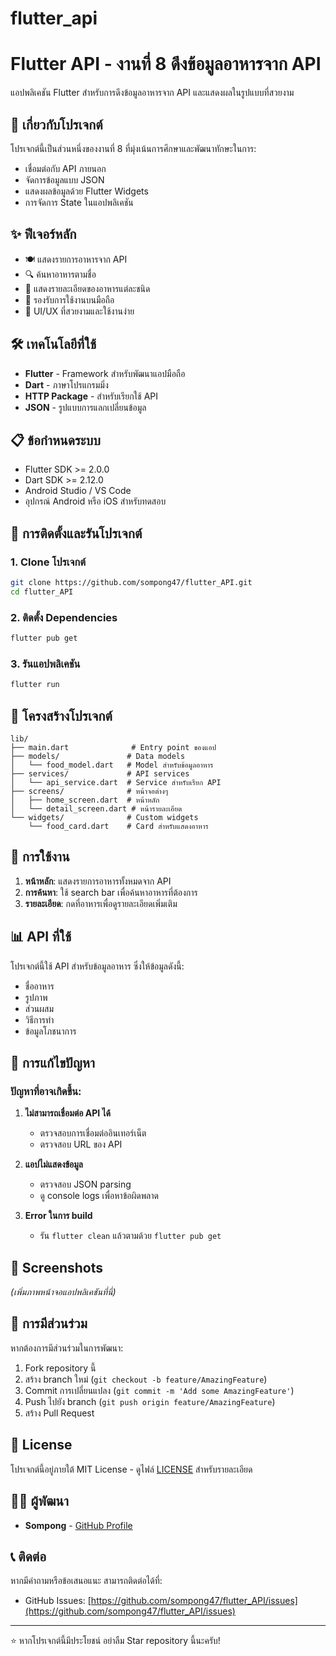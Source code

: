 # flutter_api
# Flutter API - งานที่ 8 ดึงข้อมูลอาหารจาก API

แอปพลิเคชัน Flutter สำหรับการดึงข้อมูลอาหารจาก API และแสดงผลในรูปแบบที่สวยงาม

## 📱 เกี่ยวกับโปรเจกต์

โปรเจกต์นี้เป็นส่วนหนึ่งของงานที่ 8 ที่มุ่งเน้นการศึกษาและพัฒนาทักษะในการ:
- เชื่อมต่อกับ API ภายนอก
- จัดการข้อมูลแบบ JSON
- แสดงผลข้อมูลด้วย Flutter Widgets
- การจัดการ State ในแอปพลิเคชัน

## ✨ ฟีเจอร์หลัก

- 🍽️ แสดงรายการอาหารจาก API
- 🔍 ค้นหาอาหารตามชื่อ
- 📝 แสดงรายละเอียดของอาหารแต่ละชนิด
- 📱 รองรับการใช้งานบนมือถือ
- 🎨 UI/UX ที่สวยงามและใช้งานง่าย

## 🛠️ เทคโนโลยีที่ใช้

- **Flutter** - Framework สำหรับพัฒนาแอปมือถือ
- **Dart** - ภาษาโปรแกรมมิ่ง
- **HTTP Package** - สำหรับเรียกใช้ API
- **JSON** - รูปแบบการแลกเปลี่ยนข้อมูล

## 📋 ข้อกำหนดระบบ

- Flutter SDK >= 2.0.0
- Dart SDK >= 2.12.0
- Android Studio / VS Code
- อุปกรณ์ Android หรือ iOS สำหรับทดสอบ

## 🚀 การติดตั้งและรันโปรเจกต์

### 1. Clone โปรเจกต์
```bash
git clone https://github.com/sompong47/flutter_API.git
cd flutter_API
```

### 2. ติดตั้ง Dependencies
```bash
flutter pub get
```

### 3. รันแอปพลิเคชัน
```bash
flutter run
```

## 📂 โครงสร้างโปรเจกต์

```
lib/
├── main.dart              # Entry point ของแอป
├── models/               # Data models
│   └── food_model.dart   # Model สำหรับข้อมูลอาหาร
├── services/             # API services
│   └── api_service.dart  # Service สำหรับเรียก API
├── screens/              # หน้าจอต่างๆ
│   ├── home_screen.dart  # หน้าหลัก
│   └── detail_screen.dart # หน้ารายละเอียด
└── widgets/              # Custom widgets
    └── food_card.dart    # Card สำหรับแสดงอาหาร
```

## 🔧 การใช้งาน

1. **หน้าหลัก**: แสดงรายการอาหารทั้งหมดจาก API
2. **การค้นหา**: ใช้ search bar เพื่อค้นหาอาหารที่ต้องการ
3. **รายละเอียด**: กดที่อาหารเพื่อดูรายละเอียดเพิ่มเติม

## 📊 API ที่ใช้

โปรเจกต์นี้ใช้ API สำหรับข้อมูลอาหาร ซึ่งให้ข้อมูลดังนี้:
- ชื่ออาหาร
- รูปภาพ
- ส่วนผสม
- วิธีการทำ
- ข้อมูลโภชนาการ

## 🐛 การแก้ไขปัญหา

### ปัญหาที่อาจเกิดขึ้น:
1. **ไม่สามารถเชื่อมต่อ API ได้**
   - ตรวจสอบการเชื่อมต่ออินเทอร์เน็ต
   - ตรวจสอบ URL ของ API

2. **แอปไม่แสดงข้อมูล**
   - ตรวจสอบ JSON parsing
   - ดู console logs เพื่อหาข้อผิดพลาด

3. **Error ในการ build**
   - รัน `flutter clean` แล้วตามด้วย `flutter pub get`

## 📱 Screenshots

*(เพิ่มภาพหน้าจอแอปพลิเคชันที่นี่)*

## 🤝 การมีส่วนร่วม

หากต้องการมีส่วนร่วมในการพัฒนา:
1. Fork repository นี้
2. สร้าง branch ใหม่ (`git checkout -b feature/AmazingFeature`)
3. Commit การเปลี่ยนแปลง (`git commit -m 'Add some AmazingFeature'`)
4. Push ไปยัง branch (`git push origin feature/AmazingFeature`)
5. สร้าง Pull Request

## 📄 License

โปรเจกต์นี้อยู่ภายใต้ MIT License - ดูไฟล์ [LICENSE](LICENSE) สำหรับรายละเอียด

## 👨‍💻 ผู้พัฒนา

- **Sompong** - [GitHub Profile](https://github.com/sompong47)

## 📞 ติดต่อ

หากมีคำถามหรือข้อเสนอแนะ สามารถติดต่อได้ที่:
- GitHub Issues: [https://github.com/sompong47/flutter_API/issues](https://github.com/sompong47/flutter_API/issues)

---

⭐ หากโปรเจกต์นี้มีประโยชน์ อย่าลืม Star repository นี้นะครับ!

